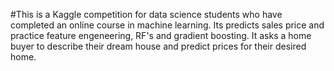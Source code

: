 #This is a Kaggle competition for data science students who have completed an 
online course in machine learning. 
Its predicts sales price and practice feature engeneering, RF's and gradient boosting.
It asks a home buyer to describe their dream house and predict prices for their desired home.
